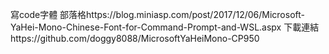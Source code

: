 寫code字體
部落格https://blog.miniasp.com/post/2017/12/06/Microsoft-YaHei-Mono-Chinese-Font-for-Command-Prompt-and-WSL.aspx
下載連結https://github.com/doggy8088/MicrosoftYaHeiMono-CP950

